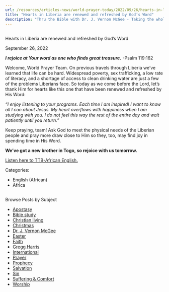 ```yaml
---
url: /resources/articles-news/world-prayer-today/2022/09/26/hearts-in-liberia-are-renewed-and-refreshed-by-god-s-word
title: "Hearts in Liberia are renewed and refreshed by God’s Word"
description: "Thru the Bible with Dr. J. Vernon McGee - Taking the whole Word to the whole world"
---
```







## 
 Hearts in Liberia are renewed and refreshed by God’s Word


September 26, 2022
![]()




***I rejoice at Your word as one who finds great treasure.*** -Psalm 119:162

Welcome, World Prayer Team. On previous travels through Liberia we’ve learned that life can be hard. Widespread poverty, sex trafficking, a low rate of literacy, and a shortage of access to clean drinking water are just a few of the problems Liberians face. So today as we come before the Lord, let’s thank Him for hearts like this one that have been renewed and refreshed by His Word:

*“I enjoy listening to your programs. Each time I am inspired! I want to know all I can about Jesus. My heart overflows with happiness when I am studying with you. I do not feel this way the rest of the entire day and wait patiently until you return.”*

Keep praying, team! Ask God to meet the physical needs of the Liberian people and pray more draw close to Him so they, too, may find joy in spending time in His Word. 

**We’ve got a new brother in Togo, so rejoice with us tomorrow.**

[Listen here to TTB-African English.](https://ttb.twr.org/home/day,0422/language,ENG-AFR)



Categories: 


* English (African)
* Africa









## 
 Browse Posts by Subject


* [Apostasy](/resources/articles-news/-in-tags/tags/Apostasy)
* [Bible study](/resources/articles-news/-in-tags/tags/Bible-study)
* [Christian living](/resources/articles-news/-in-tags/tags/Christian-living)
* [Christmas](/resources/articles-news/-in-tags/tags/Christmas)
* [Dr. J. Vernon McGee](/resources/articles-news/-in-tags/tags/Dr-J-Vernon-McGee)
* [Easter](/resources/articles-news/-in-tags/tags/easter)
* [Faith](/resources/articles-news/-in-tags/tags/Faith)
* [Gregg Harris](/resources/articles-news/-in-tags/tags/Gregg-Harris)
* [International](/resources/articles-news/-in-tags/tags/International)
* [Prayer](/resources/articles-news/-in-tags/tags/prayer)
* [Prophecy](/resources/articles-news/-in-tags/tags/Prophecy)
* [Salvation](/resources/articles-news/-in-tags/tags/Salvation)
* [Sin](/resources/articles-news/-in-tags/tags/sin)
* [Suffering & Comfort](/resources/articles-news/-in-tags/tags/Suffering-Comfort)
* [Worship](/resources/articles-news/-in-tags/tags/worship)






